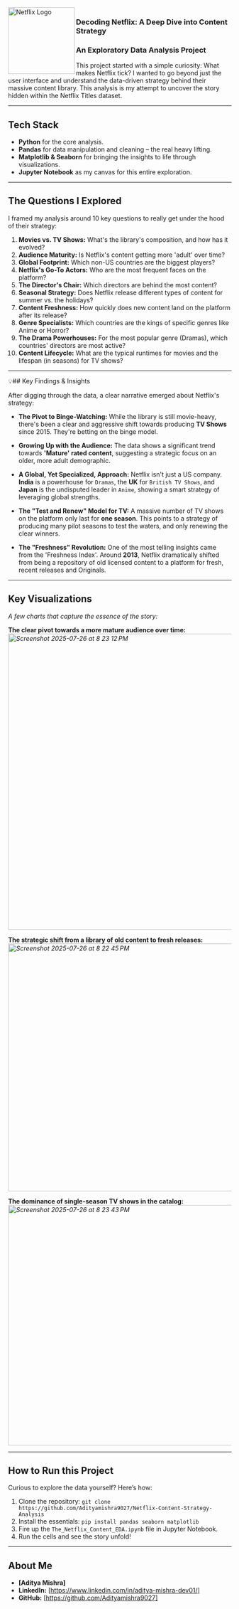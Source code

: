 <img src="https://upload.wikimedia.org/wikipedia/commons/thumb/0/08/Netflix_2015_logo.svg/150px-Netflix_2015_logo.svg.png" alt="Netflix Logo" align="left" width="150px"/>


### Decoding Netflix: A Deep Dive into Content Strategy

### An Exploratory Data Analysis Project

This project started with a simple curiosity: What makes Netflix tick? I wanted to go beyond just the user interface and understand the data-driven strategy behind their massive content library. This analysis is my attempt to uncover the story hidden within the Netflix Titles dataset.

---

##  Tech Stack

* **Python** for the core analysis.
* **Pandas** for data manipulation and cleaning – the real heavy lifting.
* **Matplotlib & Seaborn** for bringing the insights to life through visualizations.
* **Jupyter Notebook** as my canvas for this entire exploration.

---

##  The Questions I Explored

I framed my analysis around 10 key questions to really get under the hood of their strategy:

1.  **Movies vs. TV Shows:** What's the library's composition, and how has it evolved?
2.  **Audience Maturity:** Is Netflix's content getting more 'adult' over time?
3.  **Global Footprint:** Which non-US countries are the biggest players?
4.  **Netflix's Go-To Actors:** Who are the most frequent faces on the platform?
5.  **The Director's Chair:** Which directors are behind the most content?
6.  **Seasonal Strategy:** Does Netflix release different types of content for summer vs. the holidays?
7.  **Content Freshness:** How quickly does new content land on the platform after its release?
8.  **Genre Specialists:** Which countries are the kings of specific genres like Anime or Horror?
9.  **The Drama Powerhouses:** For the most popular genre (Dramas), which countries' directors are most active?
10. **Content Lifecycle:** What are the typical runtimes for movies and the lifespan (in seasons) for TV shows?

---

💡##  Key Findings & Insights

After digging through the data, a clear narrative emerged about Netflix's strategy:

* **The Pivot to Binge-Watching:** While the library is still movie-heavy, there's been a clear and aggressive shift towards producing **TV Shows** since 2015. They're betting on the binge model.

* **Growing Up with the Audience:** The data shows a significant trend towards **'Mature' rated content**, suggesting a strategic focus on an older, more adult demographic.

* **A Global, Yet Specialized, Approach:** Netflix isn't just a US company. **India** is a powerhouse for `Dramas`, the **UK** for `British TV Shows`, and **Japan** is the undisputed leader in `Anime`, showing a smart strategy of leveraging global strengths.

* **The "Test and Renew" Model for TV:** A massive number of TV shows on the platform only last for **one season**. This points to a strategy of producing many pilot seasons to test the waters, and only renewing the clear winners.

* **The "Freshness" Revolution:** One of the most telling insights came from the 'Freshness Index'. Around **2013**, Netflix dramatically shifted from being a repository of old licensed content to a platform for fresh, recent releases and Originals.

---

##  Key Visualizations

*A few charts that capture the essence of the story:*

**The clear pivot towards a more mature audience over time:**
*<img width="1152" height="666" alt="Screenshot 2025-07-26 at 8 23 12 PM" src="https://github.com/user-attachments/assets/12752d3a-f041-44e8-a87b-9004accda1ed" />*


**The strategic shift from a library of old content to fresh releases:**
*<img width="1116" height="557" alt="Screenshot 2025-07-26 at 8 22 45 PM" src="https://github.com/user-attachments/assets/3e965406-144c-4c9f-b7c4-cf5fd919e27a" />*


**The dominance of single-season TV shows in the catalog:**
*<img width="1110" height="541" alt="Screenshot 2025-07-26 at 8 23 43 PM" src="https://github.com/user-attachments/assets/545dc57f-a723-4d6c-a011-3942bff283c9" />*


---

##  How to Run this Project

Curious to explore the data yourself? Here’s how:

1.  Clone the repository: `git clone https://github.com/Adityamishra9027/Netflix-Content-Strategy-Analysis`
2.  Install the essentials: `pip install pandas seaborn matplotlib`
3.  Fire up the `The_Netflix_Content_EDA.ipynb` file in Jupyter Notebook.
4.  Run the cells and see the story unfold!

---

##  About Me

* **[Aditya Mishra]**
* **LinkedIn:** [https://www.linkedin.com/in/aditya-mishra-dev01/]
* **GitHub:** [https://github.com/Adityamishra9027]
